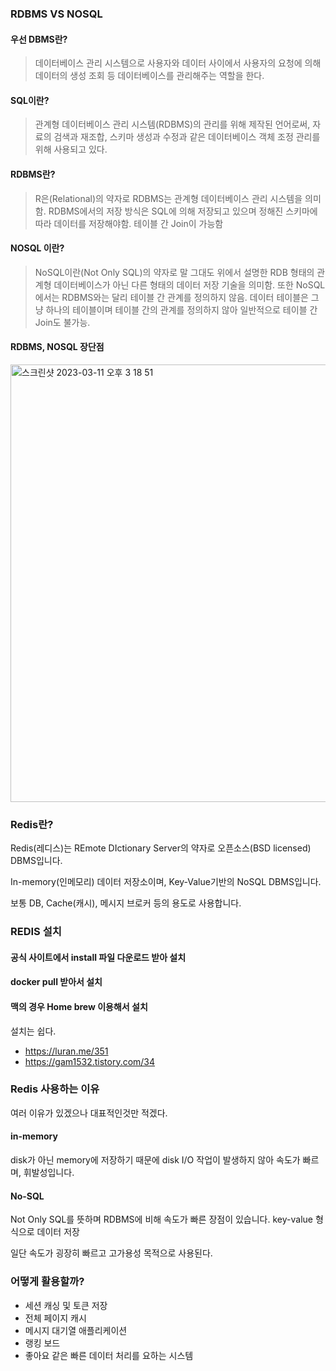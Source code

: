 ### RDBMS VS NOSQL
#### 우선 DBMS란?

> 데이터베이스 관리 시스템으로 사용자와 데이터 사이에서 사용자의 요청에 의해 데이터의 생성 조회 등 데이터베이스를 관리해주는 역할을 한다.

#### SQL이란?
> 관계형 데이터베이스 관리 시스템(RDBMS)의 관리를 위해 제작된 언어로써, 자료의 검색과 재조합, 스키마 생성과 수정과 같은 데이터베이스 객체 조정 관리를 위해 사용되고 있다.


#### RDBMS란?
> R은(Relational)의 약자로 RDBMS는 관계형 데이터베이스 관리 시스템을 의미함. RDBMS에서의 저장 방식은 SQL에 의해 저장되고 있으며 정해진 스키마에 따라 데이터를 저장해야함. 테이블 간 Join이 가능함 


#### NOSQL 이란?
> NoSQL이란(Not Only SQL)의 약자로 말 그대도 위에서 설명한 RDB 형태의 관계형 데이터베이스가 아닌 다른 형태의 데이터 저장 기술을 의미함. 또한 NoSQL에서는 RDBMS와는 달리 테이블 간 관계를 정의하지 않음. 데이터 테이블은 그냥 하나의 테이블이며 테이블 간의 관계를 정의하지 않아 일반적으로 테이블 간 Join도 불가능.

#### RDBMS, NOSQL 장단점
<img width="700" alt="스크린샷 2023-03-11 오후 3 18 51" src="https://user-images.githubusercontent.com/31895069/224469409-d9ee07e4-4d8e-41bc-b9e2-818d928bbb9a.png">



### Redis란?
Redis(레디스)는 REmote DIctionary Server의 약자로 오픈소스(BSD licensed) DBMS입니다.

In-memory(인메모리) 데이터 저장소이며, Key-Value기반의 NoSQL DBMS입니다.

보통 DB, Cache(캐시), 메시지 브로커 등의 용도로 사용합니다.

### REDIS 설치
#### 공식 사이트에서 install 파일 다운로드 받아 설치

#### docker pull 받아서 설치

#### 맥의 경우 Home brew 이용해서 설치

설치는 쉽다.
- https://luran.me/351
- https://gam1532.tistory.com/34

### Redis 사용하는 이유
여러 이유가 있겠으나 대표적인것만 적겠다.
#### in-memory
disk가 아닌 memory에 저장하기 때문에 disk I/O 작업이 발생하지 않아 속도가 빠르며, 휘발성입니다.

#### No-SQL
Not Only SQL를 뜻하며 RDBMS에 비해 속도가 빠른 장점이 있습니다. key-value 형식으로 데이터 저장

일단 속도가 굉장히 빠르고 고가용성 목적으로 사용된다.

### 어떻게 활용할까?
- 세션 캐싱 및 토큰 저장
- 전체 페이지 캐시
- 메시지 대기열 애플리케이션
- 랭킹 보드
- 좋아요 같은 빠른 데이터 처리를 요하는 시스템


